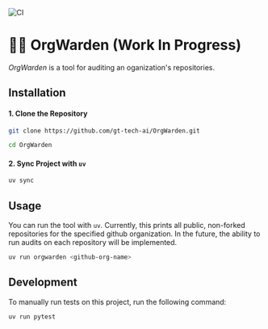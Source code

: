 ![CI](https://github.com/gt-tech-ai/OrgWarden/actions/workflows/CI.yml/badge.svg)

# 👮‍♀️ OrgWarden (Work In Progress)

*OrgWarden* is a tool for auditing an oganization's repositories.

## Installation

#### 1. Clone the Repository
```bash
git clone https://github.com/gt-tech-ai/OrgWarden.git

cd OrgWarden
```

#### 2. Sync Project with `uv`
```bash
uv sync
```

## Usage
You can run the tool with `uv`. Currently, this prints all public, non-forked repositories for the specified github organization. In the future, the ability to run audits on each repository will be implemented.

```bash
uv run orgwarden <github-org-name>
```

## Development
To manually run tests on this project, run the following command:
```bash
uv run pytest
```